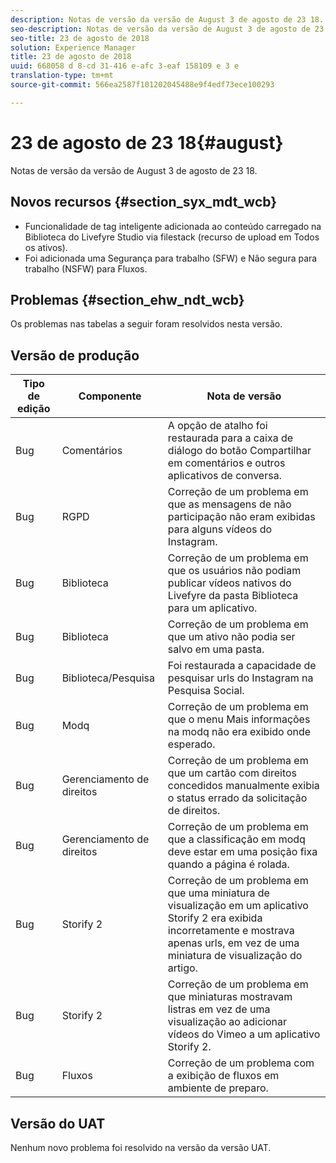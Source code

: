 ```yaml
---
description: Notas de versão da versão de August 3 de agosto de 23 18.
seo-description: Notas de versão da versão de August 3 de agosto de 23 18.
seo-title: 23 de agosto de 2018
solution: Experience Manager
title: 23 de agosto de 2018
uuid: 668058 d 8-cd 31-416 e-afc 3-eaf 158109 e 3 e
translation-type: tm+mt
source-git-commit: 566ea2587f101202045488e9f4edf73ece100293

---
```



# 23 de agosto de 23 18{#august}

Notas de versão da versão de August 3 de agosto de 23 18.

## Novos recursos {#section_syx_mdt_wcb}

* Funcionalidade de tag inteligente adicionada ao conteúdo carregado na Biblioteca do Livefyre Studio via filestack (recurso de upload em Todos os ativos).
* Foi adicionada uma Segurança para trabalho (SFW) e Não segura para trabalho (NSFW) para Fluxos.

## Problemas {#section_ehw_ndt_wcb}

Os problemas nas tabelas a seguir foram resolvidos nesta versão.

## Versão de produção

| **Tipo de edição** | **Componente** | **Nota de versão** |
|---|---|---|
| Bug | Comentários | A opção de atalho foi restaurada para a caixa de diálogo do botão Compartilhar em comentários e outros aplicativos de conversa. |
| Bug | RGPD | Correção de um problema em que as mensagens de não participação não eram exibidas para alguns vídeos do Instagram. |
| Bug | Biblioteca | Correção de um problema em que os usuários não podiam publicar vídeos nativos do Livefyre da pasta Biblioteca para um aplicativo. |
| Bug | Biblioteca | Correção de um problema em que um ativo não podia ser salvo em uma pasta. |
| Bug | Biblioteca/Pesquisa | Foi restaurada a capacidade de pesquisar urls do Instagram na Pesquisa Social. |
| Bug | Modq | Correção de um problema em que o menu Mais informações na modq não era exibido onde esperado. |
| Bug | Gerenciamento de direitos | Correção de um problema em que um cartão com direitos concedidos manualmente exibia o status errado da solicitação de direitos. |
| Bug | Gerenciamento de direitos | Correção de um problema em que a classificação em modq deve estar em uma posição fixa quando a página é rolada. |
| Bug | Storify 2 | Correção de um problema em que uma miniatura de visualização em um aplicativo Storify 2 era exibida incorretamente e mostrava apenas urls, em vez de uma miniatura de visualização do artigo. |
| Bug | Storify 2 | Correção de um problema em que miniaturas mostravam listras em vez de uma visualização ao adicionar vídeos do Vimeo a um aplicativo Storify 2. |
| Bug | Fluxos | Correção de um problema com a exibição de fluxos em ambiente de preparo. |

## Versão do UAT

Nenhum novo problema foi resolvido na versão da versão UAT.
